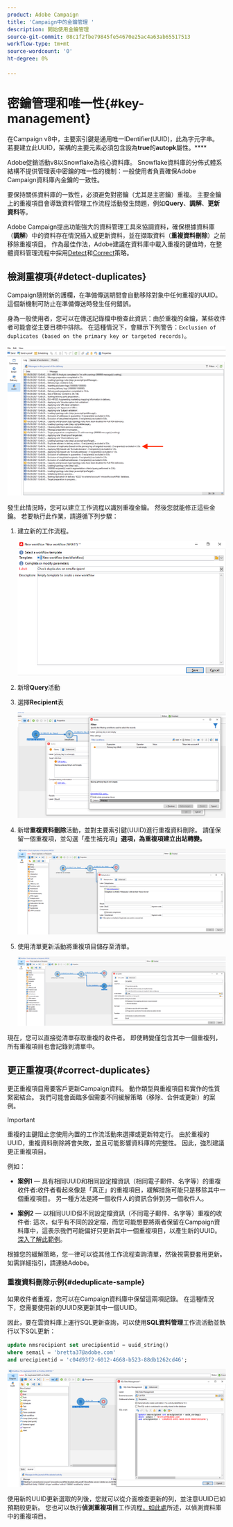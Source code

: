 ```yaml
---
product: Adobe Campaign
title: 'Campaign中的金鑰管理 '
description: 開始使用金鑰管理
source-git-commit: 08c1f2fbe79845fe54670e25ac4a63ab65517513
workflow-type: tm+mt
source-wordcount: '0'
ht-degree: 0%

---
```


# 密鑰管理和唯一性{#key-management}

在Campaign v8中，主要索引鍵是通用唯一IDentifier(UUID)，此為字元字串。 若要建立此UUID，架構的主要元素必須包含設為&#x200B;**true**&#x200B;的&#x200B;**autopk**&#x200B;屬性。****

Adobe促銷活動v8以Snowflake為核心資料庫。 Snowflake資料庫的分佈式體系結構不提供管理表中密鑰的唯一性的機制：一般使用者負責確保Adobe Campaign資料庫內金鑰的一致性。

要保持關係資料庫的一致性，必須避免對密鑰（尤其是主密鑰）重複。 主要金鑰上的重複項目會導致資料管理工作流程活動發生問題，例如&#x200B;**Query**、**調解**、**更新資料**&#x200B;等。

Adobe Campaign提出功能強大的資料管理工具來協調資料，確保根據資料庫（**調解**）中的資料存在情況插入或更新資料，並在擷取資料（**重複資料刪除**）之前移除重複項目。 作為最佳作法，Adobe建議在資料庫中載入重複的鍵值時，在整體資料管理流程中採用[Detect](#detect-duplicates)和[Correct](#correct-duplicates)策略。

## 檢測重複項{#detect-duplicates}

Campaign隨附新的護欄，在準備傳送期間會自動移除對象中任何重複的UUID。 這個新機制可防止在準備傳送時發生任何錯誤。

身為一般使用者，您可以在傳送記錄檔中檢查此資訊：由於重複的金鑰，某些收件者可能會從主要目標中排除。 在這種情況下，會顯示下列警告：`Exclusion of duplicates (based on the primary key or targeted records)`。

![](assets/delivery-log-duplicates.png)

發生此情況時，您可以建立工作流程以識別重複金鑰。 然後您就能修正這些金鑰。 若要執行此作業，請遵循下列步驟：

1. 建立新的工作流程。

   ![](assets/new-wf.png)

1. 新增&#x200B;**Query**&#x200B;活動
1. 選擇&#x200B;**Recipient**&#x200B;表

   ![](assets/add-query-on-rcp.png)

1. 新增&#x200B;**重複資料刪除**&#x200B;活動，並對主要索引鍵(UUID)進行重複資料刪除。 請僅保留一個重複項，並勾選「產生補充項&#x200B;**」選項，為重複項建立出站轉變。**

   ![](assets/deduplicate.png)

1. 使用清單更新活動將重複項目儲存至清單。

   ![](assets/list-update.png)

現在，您可以直接從清單存取重複的收件者。 即使轉變僅包含其中一個重複列，所有重複項目也會記錄到清單中。


## 更正重複項{#correct-duplicates}

更正重複項目需要客戶更新Campaign資料。 動作類型與重複項目和實作的性質緊密結合。 我們可能會面臨多個需要不同緩解策略（移除、合併或更新）的案例。

>[!IMPORTANT]
>
>重複的主鍵阻止您使用內置的工作流活動來選擇或更新特定行。 由於重複的UUID，重複資料刪除將會失敗，並且可能影響資料庫的完整性。 因此，強烈建議更正重複項目。

例如：

* **案例1**  — 具有相同UUID和相同設定檔資訊（相同電子郵件、名字等）的重複收件者:收件者看起來像是「真正」的重複項目，緩解措施可能只是移除其中一個重複項目。
另一種方法是將一個收件人的資訊合併到另一個收件人。

* **案例2**  — 以相同UUID但不同設定檔資訊（不同電子郵件、名字等）重複的收件者:
這次，似乎有不同的設定檔，而您可能想要將兩者保留在Campaign資料庫中，這表示我們可能偏好只更新其中一個重複項目，以產生新的UUID。 [深入了解此範例](#deduplicate-sample)。

根據您的緩解策略，您一律可以從其他工作流程查詢清單，然後視需要套用更新。 如需詳細指引，請連絡Adobe。

### 重複資料刪除示例{#deduplicate-sample}

如果收件者重複，您可以在Campaign資料庫中保留這兩項記錄。 在這種情況下，您需要使用新的UUID來更新其中一個UUID。

因此，要在雲資料庫上運行SQL更新查詢，可以使用&#x200B;**SQL資料管理**&#x200B;工作流活動並執行以下SQL更新：

```sql
update nmsrecipient set urecipientid = uuid_string()
where semail = 'bretta37@adobe.com'
and urecipientid = 'c04d93f2-6012-4668-b523-88db1262cd46';
```

![](assets/sql-data-management.png)

使用新的UUID更新選取的列後，您就可以從介面檢查更新的列，並注意UUID已如預期般更新。 您也可以執行&#x200B;**偵測重複項目**&#x200B;工作流程[，如此處](#detect-duplicates)所述，以偵測資料庫中的重複項目。
